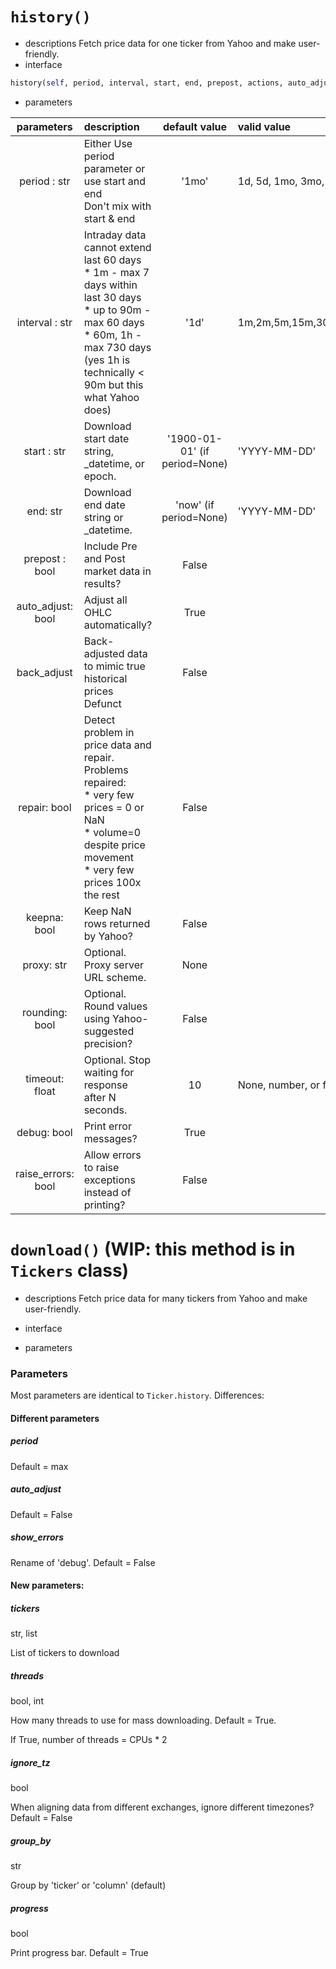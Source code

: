 # `history()` 
- descriptions
Fetch price data for one ticker from Yahoo and make user-friendly.
- interface
```python
history(self, period, interval, start, end, prepost, actions, auto_adjust, back_adjust, repair, keepna, proxy, rounding, timeout, debug, raise_errors) -> pd.DataFrame
```
- parameters 

| parameters | description | default value | valid value | 
| :--------: | :-------- | :------: | :-------- | 
| period : str | Either Use period parameter or use start and end <br> Don't mix with start & end | '1mo' | 1d, 5d, 1mo, 3mo, 6mo, 1y, 2y, 5y, 10y, ytd, max |
| interval : str | Intraday data cannot extend last 60 days <br> * 1m - max 7 days within last 30 days <br> * up to 90m - max 60 days <br> * 60m, 1h - max 730 days (yes 1h is technically < 90m but this what Yahoo does)| '1d' | 1m,2m,5m,15m,30m,60m,90m,1h,1d,5d,1wk,1mo,3mo | 
| start : str | Download start date string, _datetime, or epoch.  | '1900-01-01' (if period=None) | 'YYYY-MM-DD' | 
| end: str | Download end date string or _datetime. | 'now' (if period=None) | 'YYYY-MM-DD' |
| prepost : bool | Include Pre and Post market data in results? | False |  |
| auto_adjust: bool | Adjust all OHLC automatically? | True |  |
| back_adjust | Back-adjusted data to mimic true historical prices <br> Defunct | False |  |
| repair: bool | Detect problem in price data and repair. <br> Problems repaired: <br> * very few prices = 0 or NaN <br> * volume=0 despite price movement <br> * very few prices 100x the rest | False ||
| keepna: bool | Keep NaN rows returned by Yahoo?  | False ||
| proxy: str | Optional. Proxy server URL scheme. | None |  |
| rounding: bool | Optional. Round values using Yahoo-suggested precision? | False |  |
| timeout: float | Optional. Stop waiting for response after N seconds. | 10 | None, number, or fraction. e.g. 0.01 |
| debug: bool | Print error messages? | True |  |
| raise_errors: bool | Allow errors to raise exceptions instead of printing? | False |  |

# `download()` (WIP: this method is in `Tickers` class)
- descriptions
Fetch price data for many tickers from Yahoo and make user-friendly.
- interface

- parameters
### Parameters

Most parameters are identical to `Ticker.history`. Differences:

#### Different parameters

##### period
Default = max

##### auto_adjust
Default = False

##### show_errors
Rename of 'debug'. Default = False

#### New parameters:

##### tickers
str, list

List of tickers to download

##### threads
bool, int

How many threads to use for mass downloading. Default = True.

If True, number of threads = CPUs * 2

##### ignore_tz
bool

When aligning data from different exchanges, ignore different timezones? Default = False

##### group_by
str

Group by 'ticker' or 'column' (default)

##### progress
bool

Print progress bar. Default = True